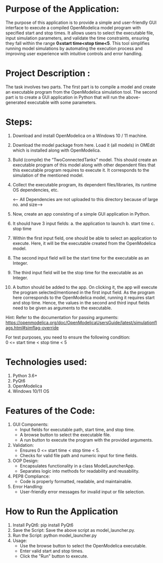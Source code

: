 # Purpose of the Application:
The purpose of this application is to provide a simple and user-friendly GUI interface to execute a compiled OpenModelica model program with specified start and stop times. It allows users to select the executable file, input simulation parameters, and validate the time constraints, ensuring they fall within the range __0≤start time<stop time<5__. This tool simplifies running model simulations by automating the execution process and improving user experience with intuitive controls and error handling.

# Project Description :
The task involves two parts. The first part is to compile a model and create an executable program from the OpenModelica simulation tool. The second part is to create a GUI application in Python that will run the above-generated executable with some parameters.

# Steps:
1. Download and install OpenModelica on a Windows 10 / 11 machine.
2. Download the model package from here. Load it (all models) in OMEdit which is installed along with OpenModelica. 
3. Build (compile) the “TwoConnectedTanks” model. This should create an executable program of this model along with other 
   dependent files that this executable program requires to execute it. It corresponds to the simulation of the mentioned 
   model.
4. Collect the executable program, its dependent files/libraries, its runtime OS dependencies, etc.

   <-- All Dependencies are not uploaded to this directory because of large no. and size--> 
6. Now, create an app consisting of a simple GUI application in Python.
7. It should have 3 input fields:
           a. the application to launch
           b. start time
           c. stop time
8. Within the first input field, one should be able to select an application to execute. Here, it will be the executable 
   created from the OpenModelica model.
9. The second input field will be the start time for the executable as an Integer.
10. The third input field will be the stop time for the executable as an Integer.
11. A button should be added to the app. On clicking it, the app will execute the program selected/mentioned in the first 
    input field. As the program here corresponds to the OpenModelica model, running it requires start and stop time. Hence, 
    the values in the second and third input fields need to be given as arguments to the executable. 
	
Hint: Refer to the documentation for passing arguments: https://openmodelica.org/doc/OpenModelicaUsersGuide/latest/simulationflags.html#simflag-override 

For test purposes, you need to ensure the following condition:	
           0 <= start time < stop time < 5

# Technologies used:
1. Python 3.6+
2. PyQt6
3. OpenModelica
4. Windows 10/11 OS

# Features of the Code:
1. GUI Components:
    * Input fields for executable path, start time, and stop time.
    * A browse button to select the executable file.
    * A run button to execute the program with the provided arguments.
2. Validation:
    * Ensures 0 <= start time < stop time < 5.
    * Checks for valid file path and numeric input for time fields.
3. OOP Design:
    * Encapsulates functionality in a class ModelLauncherApp.
    * Separates logic into methods for readability and reusability.
4. PEP8 Compliance:
    * Code is properly formatted, readable, and maintainable.
5. Error Handling:
    * User-friendly error messages for invalid input or file selection.

# How to Run the Application
1. Install PyQt6:
        pip install PyQt6
2. Save the Script: Save the above script as model_launcher.py.
3. Run the Script:
        python model_launcher.py
4. Usage:
    * Use the browse button to select the OpenModelica executable.
    * Enter valid start and stop times.
    * Click the "Run" button to execute.
